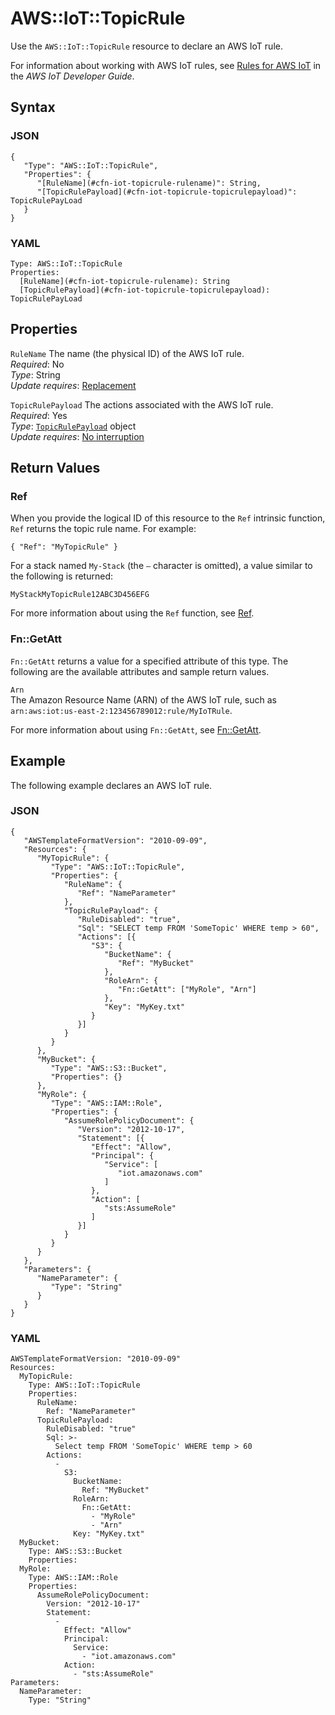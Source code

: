 # AWS::IoT::TopicRule<a name="aws-resource-iot-topicrule"></a>

Use the `AWS::IoT::TopicRule` resource to declare an AWS IoT rule\.

For information about working with AWS IoT rules, see [Rules for AWS IoT](https://docs.aws.amazon.com/iot/latest/developerguide/iot-rules.html) in the *AWS IoT Developer Guide*\.

## Syntax<a name="aws-resource-iot-topicrule-syntax"></a>

### JSON<a name="aws-resource-iot-topicrule-syntax.json"></a>

```
{
   "Type": "AWS::IoT::TopicRule",
   "Properties": {
      "[RuleName](#cfn-iot-topicrule-rulename)": String,
      "[TopicRulePayload](#cfn-iot-topicrule-topicrulepayload)": TopicRulePayLoad
   }
}
```

### YAML<a name="aws-resource-iot-topicrule-syntax.yaml"></a>

```
Type: AWS::IoT::TopicRule
Properties:
  [RuleName](#cfn-iot-topicrule-rulename): String
  [TopicRulePayload](#cfn-iot-topicrule-topicrulepayload): TopicRulePayLoad
```

## Properties<a name="aws-resource-iot-topicrule-properties"></a>

`RuleName`  <a name="cfn-iot-topicrule-rulename"></a>
The name \(the physical ID\) of the AWS IoT rule\.  
*Required*: No  
*Type*: String  
*Update requires*: [Replacement](using-cfn-updating-stacks-update-behaviors.md#update-replacement)

`TopicRulePayload`  <a name="cfn-iot-topicrule-topicrulepayload"></a>
The actions associated with the AWS IoT rule\.  
*Required*: Yes  
*Type*: [`TopicRulePayload`](aws-properties-iot-topicrule-topicrulepayload.md) object  
*Update requires*: [No interruption](using-cfn-updating-stacks-update-behaviors.md#update-no-interrupt)

## Return Values<a name="aws-resource-iot-topicrule-returnvalues"></a>

### Ref<a name="aws-resource-iot-topicrule-ref"></a>

When you provide the logical ID of this resource to the `Ref` intrinsic function, `Ref` returns the topic rule name\. For example:

```
{ "Ref": "MyTopicRule" }
```

For a stack named `My-Stack` \(the `–` character is omitted\), a value similar to the following is returned:

```
MyStackMyTopicRule12ABC3D456EFG
```

For more information about using the `Ref` function, see [Ref](intrinsic-function-reference-ref.md)\.

### Fn::GetAtt<a name="aws-resource-iot-topicrule-getatt"></a>

`Fn::GetAtt` returns a value for a specified attribute of this type\. The following are the available attributes and sample return values\.

`Arn`  
The Amazon Resource Name \(ARN\) of the AWS IoT rule, such as `arn:aws:iot:us-east-2:123456789012:rule/MyIoTRule`\.

For more information about using `Fn::GetAtt`, see [Fn::GetAtt](intrinsic-function-reference-getatt.md)\.

## Example<a name="aws-resource-iot-topicrule-examples"></a>

The following example declares an AWS IoT rule\.

### JSON<a name="aws-resource-iot-topicrule-example.json"></a>

```
{
   "AWSTemplateFormatVersion": "2010-09-09",
   "Resources": {
      "MyTopicRule": {
         "Type": "AWS::IoT::TopicRule",
         "Properties": {
            "RuleName": {
               "Ref": "NameParameter"
            },
            "TopicRulePayload": {
               "RuleDisabled": "true",
               "Sql": "SELECT temp FROM 'SomeTopic' WHERE temp > 60",
               "Actions": [{
                  "S3": {
                     "BucketName": {
                        "Ref": "MyBucket"
                     },
                     "RoleArn": {
                        "Fn::GetAtt": ["MyRole", "Arn"]
                     },
                     "Key": "MyKey.txt"
                  }
               }]
            }
         }
      },
      "MyBucket": {
         "Type": "AWS::S3::Bucket",
         "Properties": {}
      },
      "MyRole": {
         "Type": "AWS::IAM::Role",
         "Properties": {
            "AssumeRolePolicyDocument": {
               "Version": "2012-10-17",
               "Statement": [{
                  "Effect": "Allow",
                  "Principal": {
                     "Service": [
                        "iot.amazonaws.com"
                     ]
                  },
                  "Action": [
                     "sts:AssumeRole"
                  ]
               }]
            }
         }
      }
   },
   "Parameters": {
      "NameParameter": {
         "Type": "String"
      }
   }
}
```

### YAML<a name="aws-resource-iot-topicrule-example.yaml"></a>

```
AWSTemplateFormatVersion: "2010-09-09"
Resources: 
  MyTopicRule: 
    Type: AWS::IoT::TopicRule
    Properties: 
      RuleName: 
        Ref: "NameParameter"
      TopicRulePayload: 
        RuleDisabled: "true"
        Sql: >-
          Select temp FROM 'SomeTopic' WHERE temp > 60
        Actions: 
          - 
            S3: 
              BucketName: 
                Ref: "MyBucket"
              RoleArn: 
                Fn::GetAtt: 
                  - "MyRole"
                  - "Arn"
              Key: "MyKey.txt"
  MyBucket: 
    Type: AWS::S3::Bucket
    Properties:
  MyRole: 
    Type: AWS::IAM::Role
    Properties: 
      AssumeRolePolicyDocument: 
        Version: "2012-10-17"
        Statement: 
          - 
            Effect: "Allow"
            Principal: 
              Service: 
                - "iot.amazonaws.com"
            Action: 
              - "sts:AssumeRole"
Parameters: 
  NameParameter: 
    Type: "String"
```